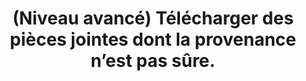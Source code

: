 ---
category: category-kW-FytF1BDPDcjYzpVQvr
definitions:
- definition-ATdO7iwQXxbXJKrjprMQJ
goodPractices:
- Disposer d’une solution de sécurité (antivirus) intégrant un système de Sandbox,
  qui permet de procéder à une analyse avant l’ouverture de la pièce jointe.
risks:
- Télécharger un fichier susceptible d’être malveillant sur un de ses appareils
- permettant d’être l’hôte d’attaques plus virulentes (ransomware
- extorsion).
title: (Niveau avancé) Télécharger des pièces jointes dont la provenance n’est pas
  sûre.
uuid: vulnerability-Vsuexaw0Xo3P5iH0rJejw
visibleInCms: true
---